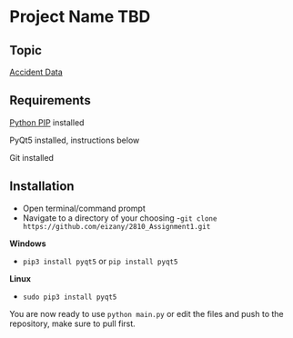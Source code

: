 # Project Name TBD

## Topic
[Accident Data](https://www.kaggle.com/gaurav896/victoria-state-accident-dataset/)

## Requirements
[Python PIP](https://pypi.org/project/pip/) installed

PyQt5 installed, instructions below

Git installed

## Installation
- Open terminal/command prompt
- Navigate to a directory of your choosing
-`git clone https://github.com/eizany/2810_Assignment1.git`

**Windows**
- `pip3 install pyqt5` or `pip install pyqt5`

**Linux**
- `sudo pip3 install pyqt5`

You are now ready to use `python main.py` or edit the files and push to the repository, make sure to pull first.
